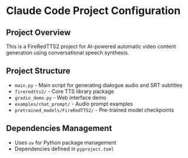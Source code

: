 # Claude Code Project Configuration

## Project Overview
This is a FireRedTTS2 project for AI-powered automatic video content generation using conversational speech synthesis.

## Project Structure
- `main.py` - Main script for generating dialogue audio and SRT subtitles
- `fireredtts2/` - Core TTS library package
- `gradio_demo.py` - Web interface demo
- `examples/chat_prompt/` - Audio prompt examples
- `pretrained_models/FireRedTTS2/` - Pre-trained model checkpoints

## Dependencies Management
- Uses `uv` for Python package management
- Dependencies defined in `pyproject.toml`
